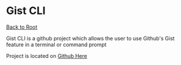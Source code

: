 Gist CLI
========

[Back to Root](../../../README.md#useful-projects)

Gist CLI is a github project which allows the user to use Github's Gist feature in a terminal or command prompt

Project is located on [Github Here](https://github.com/defunkt/gist)

